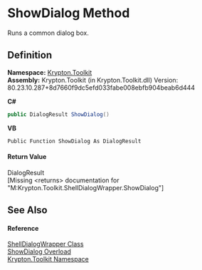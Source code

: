# ShowDialog Method


Runs a common dialog box.



## Definition
**Namespace:** <a href="79d2eac2-21f4-54ff-7552-b20c33c30600.md">Krypton.Toolkit</a>  
**Assembly:** Krypton.Toolkit (in Krypton.Toolkit.dll) Version: 80.23.10.287+8d7660f9dc5efd033fabe008ebfb904beab6d444

**C#**
``` C#
public DialogResult ShowDialog()
```
**VB**
``` VB
Public Function ShowDialog As DialogResult
```



#### Return Value
DialogResult  
\[Missing &lt;returns&gt; documentation for "M:Krypton.Toolkit.ShellDialogWrapper.ShowDialog"\]

## See Also


#### Reference
<a href="de5b59c8-753f-0e1d-22c6-023819fb1ab5.md">ShellDialogWrapper Class</a>  
<a href="75fa3626-dc8a-ac2c-8cb9-82bd7cf28615.md">ShowDialog Overload</a>  
<a href="79d2eac2-21f4-54ff-7552-b20c33c30600.md">Krypton.Toolkit Namespace</a>  
